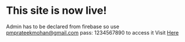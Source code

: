 <h1>This site is now live!</h1>

Admin has to be declared from firebase so use pmprateekmohan@gmail.com pass: 1234567890 to access it
Visit <a href="https://ride-share-app.vercel.app/login">Here</a>

